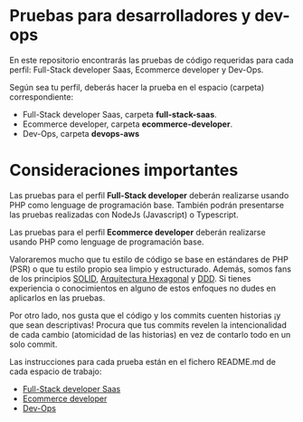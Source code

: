 # Pruebas para desarrolladores y dev-ops
En este repositorio encontrarás las pruebas de código requeridas para cada perfil: Full-Stack developer Saas, Ecommerce developer y Dev-Ops.

Según sea tu perfil, deberás hacer la prueba en el espacio (carpeta) correspondiente:

* Full-Stack developer Saas, carpeta **full-stack-saas**.
* Ecommerce developer, carpeta **ecommerce-developer**.
* Dev-Ops, carpeta **devops-aws**

# Consideraciones importantes
Las pruebas para el perfil **Full-Stack developer** deberán realizarse usando PHP como lenguage de programación base.
También podrán presentarse las pruebas realizadas con NodeJs (Javascript) o Typescript.

Las pruebas para el perfil **Ecommerce developer** deberán realizarse usando PHP como lenguage de programación base.

Valoraremos mucho que tu estilo de código se base en estándares de PHP (PSR) o que tu estilo propio sea limpio y estructurado.
Además, somos fans de los principios [SOLID](https://es.wikipedia.org/wiki/SOLID), [Arquitectura Hexagonal](https://medium.com/@edusalguero/arquitectura-hexagonal-59834bb44b7f) y [DDD](https://en.wikipedia.org/wiki/Domain-driven_design). 
Si tienes experiencia o conocimientos en alguno de estos enfoques no dudes en aplicarlos en las pruebas.

Por otro lado, nos gusta que el código y los commits cuenten historias ¡y que sean descriptivas!
Procura que tus commits revelen la intencionalidad de cada cambio (atomicidad de las historias) en vez de contarlo todo en un solo commit.

Las instrucciones para cada prueba están en el fichero README.md de cada espacio de trabajo:

* [Full-Stack developer Saas](/-/tree/main/full-stack-saas)
* [Ecommerce developer](/-/tree/main/ecommerce-developer)
* [Dev-Ops](/-/tree/main/devops-aws)

